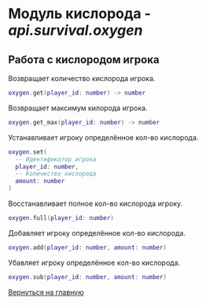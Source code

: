 # Модуль кислорода - *api.survival.oxygen*

## Работа с кислородом игрока

Возвращает количество кислорода игрока.

```lua
oxygen.get(player_id: number) -> number
```

Возвращает максимум килорода игрока.

```lua
oxygen.get_max(player_id: number) -> number
```

Устанавливает игроку определённое кол-во кислорода.

```lua
oxygen.set(
  -- Идентификатор игрока
  player_id: number,
  -- Количество кислорода
  amount: number
)
```

Восстанавливает полное кол-во кислорода игроку.

```lua
oxygen.full(player_id: number)
```

Добавляет игроку определённое кол-во кислорода.

```lua
oxygen.add(player_id: number, amount: number)
```

Убавляет игроку определённое кол-во кислорода.

```lua
oxygen.sub(player_id: number, amount: number)
```

[Вернуться на главную](../index.md)

